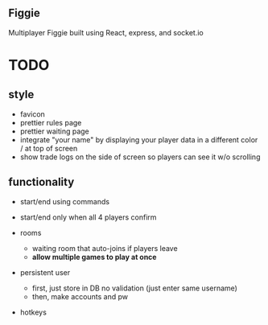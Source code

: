 ## Figgie

Multiplayer Figgie built using React, express, and socket.io



# TODO

## style
- favicon
- prettier rules page
- prettier waiting page
- integrate "your name" by displaying your player data in a different color / at top of screen
- show trade logs on the side of screen so players can see it w/o scrolling


## functionality
- start/end using commands
- start/end only when all 4 players confirm

- rooms
  - waiting room that auto-joins if players leave
  - **allow multiple games to play at once**

- persistent user
  - first, just store in DB no validation (just enter same username)
  - then, make accounts and pw

- hotkeys